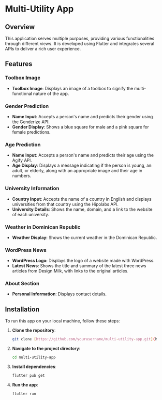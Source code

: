 # Multi-Utility App

## Overview
This application serves multiple purposes, providing various functionalities through different views. It is developed using Flutter and integrates several APIs to deliver a rich user experience.

## Features

### Toolbox Image
- **Toolbox Image**: Displays an image of a toolbox to signify the multi-functional nature of the app.

### Gender Prediction
- **Name Input**: Accepts a person's name and predicts their gender using the Genderize API.
- **Gender Display**: Shows a blue square for male and a pink square for female predictions.

### Age Prediction
- **Name Input**: Accepts a person's name and predicts their age using the Agify API.
- **Age Display**: Displays a message indicating if the person is young, an adult, or elderly, along with an appropriate image and their age in numbers.

### University Information
- **Country Input**: Accepts the name of a country in English and displays universities from that country using the Hipolabs API.
- **University Details**: Shows the name, domain, and a link to the website of each university.

### Weather in Dominican Republic
- **Weather Display**: Shows the current weather in the Dominican Republic.

### WordPress News
- **WordPress Logo**: Displays the logo of a website made with WordPress.
- **Latest News**: Shows the title and summary of the latest three news articles from Design Milk, with links to the original articles.

### About Section
- **Personal Information**: Displays contact details.

## Installation
To run this app on your local machine, follow these steps:

1. **Clone the repository**:
   ```bash
   git clone [https://github.com/yourusername/multi-utility-app.git](https://github.com/rachelyperezdev/Multi-Utility-App.git)

2. **Navigate to the project directory**:
   ```bash
   cd multi-utility-app

3. **Install dependencies**:
   ```bash
   flutter pub get

4. **Run the app**:
   ```bash
   flutter run
